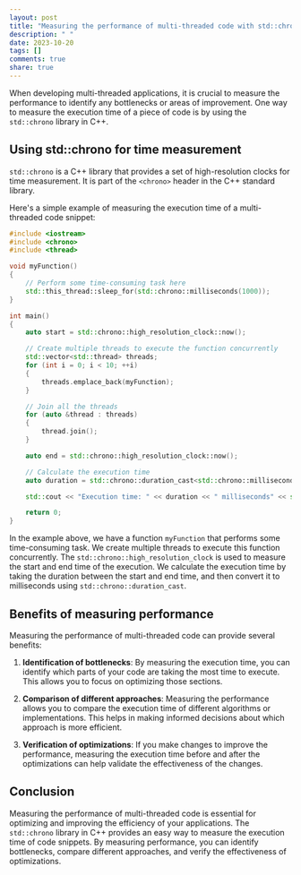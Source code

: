 ```yaml
---
layout: post
title: "Measuring the performance of multi-threaded code with std::chrono"
description: " "
date: 2023-10-20
tags: []
comments: true
share: true
---
```


When developing multi-threaded applications, it is crucial to measure the performance to identify any bottlenecks or areas of improvement. One way to measure the execution time of a piece of code is by using the `std::chrono` library in C++. 

## Using std::chrono for time measurement

`std::chrono` is a C++ library that provides a set of high-resolution clocks for time measurement. It is part of the `<chrono>` header in the C++ standard library. 

Here's a simple example of measuring the execution time of a multi-threaded code snippet:

```cpp
#include <iostream>
#include <chrono>
#include <thread>

void myFunction()
{
    // Perform some time-consuming task here
    std::this_thread::sleep_for(std::chrono::milliseconds(1000));
}

int main()
{
    auto start = std::chrono::high_resolution_clock::now();

    // Create multiple threads to execute the function concurrently
    std::vector<std::thread> threads;
    for (int i = 0; i < 10; ++i)
    {
        threads.emplace_back(myFunction);
    }

    // Join all the threads
    for (auto &thread : threads)
    {
        thread.join();
    }

    auto end = std::chrono::high_resolution_clock::now();

    // Calculate the execution time
    auto duration = std::chrono::duration_cast<std::chrono::milliseconds>(end - start).count();

    std::cout << "Execution time: " << duration << " milliseconds" << std::endl;

    return 0;
}
```

In the example above, we have a function `myFunction` that performs some time-consuming task. We create multiple threads to execute this function concurrently. The `std::chrono::high_resolution_clock` is used to measure the start and end time of the execution. We calculate the execution time by taking the duration between the start and end time, and then convert it to milliseconds using `std::chrono::duration_cast`.

## Benefits of measuring performance

Measuring the performance of multi-threaded code can provide several benefits:

1. **Identification of bottlenecks**: By measuring the execution time, you can identify which parts of your code are taking the most time to execute. This allows you to focus on optimizing those sections.

2. **Comparison of different approaches**: Measuring the performance allows you to compare the execution time of different algorithms or implementations. This helps in making informed decisions about which approach is more efficient.

3. **Verification of optimizations**: If you make changes to improve the performance, measuring the execution time before and after the optimizations can help validate the effectiveness of the changes.

## Conclusion

Measuring the performance of multi-threaded code is essential for optimizing and improving the efficiency of your applications. The `std::chrono` library in C++ provides an easy way to measure the execution time of code snippets. By measuring performance, you can identify bottlenecks, compare different approaches, and verify the effectiveness of optimizations.